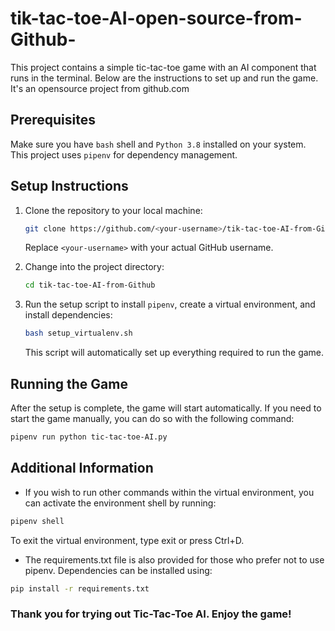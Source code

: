# tik-tac-toe-AI-open-source-from-Github-

This project contains a simple tic-tac-toe game with an AI component that runs in the terminal. Below are the instructions to set up and run the game.
It's an opensource project from github.com

## Prerequisites

Make sure you have `bash` shell and `Python 3.8` installed on your system. This project uses `pipenv` for dependency management.

## Setup Instructions

1. Clone the repository to your local machine:

    ```sh
    git clone https://github.com/<your-username>/tik-tac-toe-AI-from-Github.git
    ```

    Replace `<your-username>` with your actual GitHub username.

2. Change into the project directory:

    ```sh
    cd tik-tac-toe-AI-from-Github
    ```

3. Run the setup script to install `pipenv`, create a virtual environment, and install dependencies:

    ```sh
    bash setup_virtualenv.sh
    ```

    This script will automatically set up everything required to run the game.

## Running the Game

After the setup is complete, the game will start automatically. If you need to start the game manually, you can do so with the following command:

```sh
pipenv run python tic-tac-toe-AI.py
```

## Additional Information
- If you wish to run other commands within the virtual environment, you can activate the environment shell by running:

```sh
pipenv shell
```

 To exit the virtual environment, type exit or press Ctrl+D.

- The requirements.txt file is also provided for those who prefer not to use pipenv. Dependencies can be installed using:

```sh
pip install -r requirements.txt
```
### Thank you for trying out Tic-Tac-Toe AI. Enjoy the game!